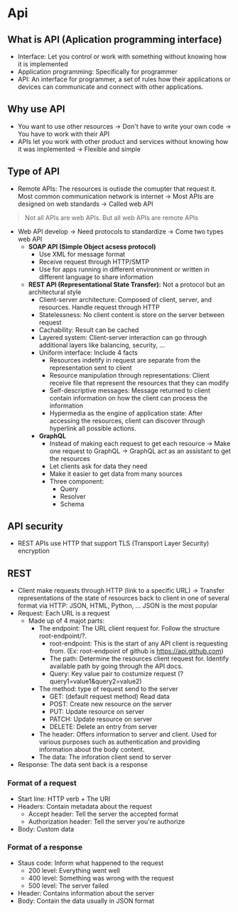 # Api
## What is API (Aplication programming interface)
- Interface: Let you control or work with something without knowing how it is implemented 
- Application programming: Specifically for programmer 
- API: An interface for programmer, a set of rules how their applications or devices can communicate and connect with other applications.
## Why use API
- You want to use other resources -> Don't have to write your own code -> You have to work with their API
- APIs let you work with other product and services without knowing how it was implemented -> Flexible and simple
## Type of API
- Remote APIs: The resources is outisde the comupter that request it. Most common communication network is internet -> Most APIs are designed on web standards -> Called web API
> Not all APIs are web APIs. But all web APIs are remote APIs 
- Web API develop -> Need protocols to standardize -> Come two types web API
  - **SOAP API (Simple Object acsess protocol)**
    - Use XML for message format
    - Receive request through HTTP/SMTP
    - Use for apps running in different environment or written in different language to share information
  - **REST API (Representational State Transfer):** Not a protocol but an architectural style
    - Client-server architecture: Composed of client, server, and resources. Handle request through HTTP
    - Statelessness: No client content is store on the server between request
    - Cachability: Result can be cached
    - Layered system: Client-server interaction can go through additional layers like balancing, security, ...
    - Uniform interface: Include 4 facts
      - Resources indetify in request are separate from the representation sent to client
      - Resource manipulation through representations: Client receive file that represent the resources that they can modify
      - Self-descriptive messages: Message returned to client contain information on how the client can process the information
      - Hypermedia as the engine of application state: After accessing the resources, client can discover through hyperlink all possible actions.
    - **GraphQL**
      - Instead of making each request to get each resource -> Make one request to GraphQL -> GraphQL act as an assistant to get the resources
      - Let clients ask for data they need
      - Make it easier to get data from many sources
      - Three component:
        -  Query
        -  Resolver
        -  Schema
## API security
- REST APIs use HTTP that support TLS (Transport Layer Security) encryption

## REST
- Client make requests through HTTP (link to a specific URL) -> Transfer representations of the state of resources back to client in one of several format via HTTP: JSON, HTML, Python, ... JSON is the most popular
- Request: Each URL is a request
  - Made up of 4 majot parts:
    - The endpoint: The URL client request for. Follow the structure root-endpoint/?. 
      - root-endpoint: This is the start of any API client is requesting from. (Ex: root-endpoint of github is https://api.github.com)
      - The path: Determine the resources client request for. Identify available path by going through the API docs.
      - Query: Key value pair to costumize request (?query1=value1&query2=value2)
    - The method: type of request send to the server
      - GET: (default request method) Read data
      - POST: Create new resource on the server
      - PUT: Update resource on server
      - PATCH: Update resource on server
      - DELETE: Delete an entry from server
    - The header: Offers information to server and client. Used for various purposes such as authentication and providing information about the body content.
    - The data: The inforation client send to server
- Response: The data sent back is a response
### Format of a request
- Start line: HTTP verb + The URI
- Headers: Contain metadata about the request
  - Accept header: Tell the server the accepted format
  - Authorization header: Tell the server you're authorize
- Body: Custom data
### Format of a response
- Staus code: Inform what happened to the request
  - 200 level: Everything went well
  - 400 level: Something was wrong with the request
  - 500 level: The server failed
- Header: Contains information about the server
- Body: Contain the data usually in JSON format

